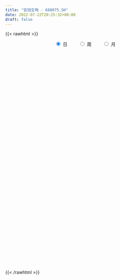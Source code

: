 ```yaml
---
title: "安旭生物 - 688075.SH"
date: 2022-07-22T20:25:32+08:00
draft: false
---
```

{{< rawhtml >}}
    <div style="text-align: center">
        <label style="padding: 1rem;"><input style="margin-right: .5rem" type="radio" name="period" value="D" checked onclick="period_change(this)">日</label>
        <label style="padding: 1rem;"><input style="margin-right: .5rem" type="radio" name="period" value="W" onclick="period_change(this)">周</label>
        <label style="padding: 1rem;"><input style="margin-right: .5rem" type="radio" name="period" value="M" onclick="period_change(this)">月</label>
    </div>
    <div id="chart" style="height: 700px;"></div> 
    <script type="text/javascript">
        const D_v = [94431.6,46933.99,27310.18,85532.12,58122.71,25773.65,25467.66,40292.9,32466.06,34210.55,17129.22,16933.43,11394.94,9885.47,12419.37,13860.93,12532.12,10423.51,8647.58,16085.0,15863.41,14557.64,18235.15,17285.14,15116.75,15124.17,6595.87,11276.2,6301.49,7379.7,15671.95,9380.26,6988.38,11900.59,20053.46,19857.67,14111.91,27856.59,34561.0,31196.27,29965.64,27060.83,19787.55,16561.11,27792.06,22118.64,26673.32,16165.52,14223.92,18536.04,15355.49,14130.81,19995.44,26465.28,18512.45,13299.53,11359.9,8727.43,17968.9,17624.45,15358.1,20240.96,13869.24,10943.76,15614.67,22551.82,25589.1,19112.56,21218.95,17070.61,14123.85,7679.95,14799.28,12891.34,22318.5,26998.07,25374.52,15478.97,14417.25,11094.61,16703.93,17290.57,11684.94,6339.38,14596.52,10401.23,7458.4,15961.2,14686.75,11236.91,10218.51,10331.52,6973.25,12271.17,10906.63,18399.55,18364.13,20195.31,16408.96,8998.43,9627.89,7945.19,15901.4,13501.48,12583.94,14837.03,20305.72,50229.08,32030.53,24031.93,25486.29,20830.28,12742.95,21987.67,12848.1,17143.36,15127.1,17560.66,14548.82,13321.39,13463.16,18939.24,19049.01,9616.78,15046.38,13364.48,14470.78,12551.47,13613.86,11341.75,14214.45,33762.76,24389.49,16128.99,19142.19,17197.92,11355.07,14097.99,12673.73,11542.56,19674.27,18521.53,21174.07,13856.2,11933.55,11879.6,20566.13,18842.53,12358.44,11369.52,23151.49,16206.79,19580.27,18022.6,17021.44,16699.87,12709.98,8754.81,12306.36,18914.21,9437.59,6594.94,8593.3,9036.09,11050.55]
const D_histogram = [0.0,-0.3816296296,-0.587826865,0.9094842111,1.9612503225,2.2535936733,2.361552409,2.7341028882,3.3654339158,2.7256962329,2.0307206583,1.065530377,0.055724259,-0.8360637133,-1.0449065525,-0.8742663069,-0.3680650609,0.0177138753,0.1258705559,0.3884669072,0.5921748857,1.5995483665,3.5685603081,3.7379021454,3.9099287849,3.5156005049,2.6768422467,2.3134261053,1.8717973763,1.2213417569,1.1733060638,0.7368874523,-0.0679062291,-1.4945688184,-0.8211428408,1.4516830257,4.9842428898,9.5661331918,12.6247329189,12.5930137064,14.9471151658,14.0940353969,9.6325954261,5.5031018222,1.8181449747,-3.6748951307,-7.4030305714,-10.2721371154,-12.3881620997,-13.0282801539,-12.7994172367,-13.2493341776,-11.3656831119,-7.9333302562,-5.1599353336,-4.5605383131,-4.2605259448,-4.0571757712,-2.2578415104,-0.9953761329,0.6650373462,2.6516073622,3.0923091843,3.8466697997,2.7237408521,4.4188381041,6.7857328035,7.485163086,8.788388755,8.3816683319,6.6935296208,5.2091142863,2.4569071956,0.116417764,0.0084005728,1.4648411842,0.2471004177,-1.8853273953,-4.2216247712,-5.2887430369,-4.2058061038,-1.9219952418,-0.9779116143,-0.5442804114,0.3909493008,-0.3927990898,-1.3070545258,-0.5367846239,0.6451662919,0.3324670458,0.3181400414,-0.8665487919,-1.6575170804,-3.9101766795,-5.7490328892,-7.4742967165,-7.0380716096,-5.7095516854,-6.2543202668,-6.2954087146,-6.0291866673,-5.9579356382,-6.3608905762,-7.6138461679,-8.1639831954,-6.5381834936,-3.6163213624,-4.5402241077,-5.0741903375,-5.0899845891,-4.2720681937,-3.3099912992,-2.4089369459,-1.689982905,-1.1904785414,-0.4090978999,-0.1439262168,-0.3441505131,-0.604624576,-0.5910773459,-0.3579167903,0.5681871009,0.4160706862,0.395446061,-0.1022630942,-0.3940432968,-0.7926372889,-0.7121737151,-0.3104284499,0.164485482,0.9235563995,2.6516551997,3.3020667979,3.6833832072,4.0769734911,4.1394544086,3.8534188787,3.6148896172,3.4876207711,3.4122178552,3.9098637827,3.3627979423,3.1985559884,2.7293011062,2.2665761521,1.8404365609,1.195634289,0.7798977283,0.3439562987,-0.1106600994,0.3105553452,-3.5411517262,-5.9196810824,-7.3055956742,-7.5824716528,-7.2549573458,-6.7413474108,-6.0377782357,-5.0353270588,-4.4558696131,-3.7169476151,-2.9096165151,-2.0287275705,-1.2134871979,-0.7040027196]
const D_fast = [0.0,-0.477037037,-0.8301909887,0.8944911402,2.4365698322,3.2923116013,3.9906584392,5.0467346406,6.5194241471,6.5611105224,6.3738151125,5.6750074253,4.6791323721,3.5783284715,3.1082589942,3.060332663,3.4745176438,3.8647250488,4.0043493684,4.3640624465,4.7158141465,6.1230747189,8.9842267375,10.0880441112,11.2375529468,11.7221247931,11.5525770966,11.7675174814,11.7938380966,11.4487179164,11.6940087392,11.4418119908,10.6200417521,8.8197369583,9.2878772257,11.9236238486,16.7022444352,23.6756680351,29.8904509919,33.006985206,39.0978654569,41.7682945371,39.7150034229,36.9612852745,33.7308646708,27.3191007827,21.7402076991,16.3030668763,11.090001367,7.1928132743,4.2218218824,0.4595713971,-0.4981983152,0.9508219764,2.4342330656,1.8934955079,1.12837639,0.3174326208,1.552306504,2.5659278483,4.3926006639,7.0420725205,8.2558516386,9.9718797039,9.5298859693,12.3296927474,16.3930206476,18.9637417017,22.4640645594,24.1527612193,24.1380049134,23.9558681504,21.8178878586,19.5065028681,19.4005858201,21.2232367275,20.0672710655,17.4635114036,14.0718078348,11.6825038099,11.7139892171,13.5173012686,14.2169069926,14.5144680926,15.5474351301,14.665486967,13.4244678995,14.0605416455,15.4037841342,15.1742016495,15.2394096556,13.8380836243,12.6327360657,9.4025322967,6.1264178647,2.5325798582,1.2092870628,1.1104190656,-0.9979295825,-2.612870209,-3.8539448285,-5.272177709,-7.265355291,-10.4217724246,-13.012905251,-13.0216514226,-11.003869632,-13.0628284043,-14.8653422184,-16.1536326173,-16.4037332703,-16.2691542006,-15.9703340838,-15.6738757691,-15.4719910409,-14.7928848744,-14.5636947454,-14.8499566701,-15.2615868769,-15.3958089833,-15.2521276253,-14.1839769588,-14.232075702,-14.1538388119,-14.6771137407,-15.0674047675,-15.6641580818,-15.7617379368,-15.4375997841,-14.9215644816,-13.9316044643,-11.5405918642,-10.0646635665,-8.7625013554,-7.3496676987,-6.2523231791,-5.5750039893,-4.9098108465,-4.1651744998,-3.3875229519,-1.9124110787,-1.6187774335,-0.9833803904,-0.770309996,-0.6663909121,-0.6324213631,-0.9783150627,-1.1990771913,-1.5490295463,-2.0313109692,-1.5324566883,-6.2694516912,-10.1279013181,-13.3402148284,-15.5127087202,-16.9989337497,-18.1706606674,-18.9765360512,-19.232916639,-19.7674265966,-19.9577415024,-19.8778145311,-19.5041074792,-18.992238906,-18.6587551076]
const D_slow = [0.0,-0.0954074074,-0.2423641237,-0.0149930709,0.4753195097,1.038717928,1.6291060303,2.3126317523,3.1539902313,3.8354142895,4.3430944541,4.6094770483,4.6234081131,4.4143921848,4.1531655467,3.9345989699,3.8425827047,3.8470111735,3.8784788125,3.9755955393,4.1236392607,4.5235263524,5.4156664294,6.3501419657,7.327624162,8.2065242882,8.8757348499,9.4540913762,9.9220407203,10.2273761595,10.5207026754,10.7049245385,10.6879479812,10.3143057766,10.1090200665,10.4719408229,11.7180015453,14.1095348433,17.265718073,20.4139714996,24.1507502911,27.6742591403,30.0824079968,31.4581834523,31.912719696,30.9939959134,29.1432382705,26.5752039917,23.4781634667,20.2210934283,17.0212391191,13.7089055747,10.8674847967,8.8841522327,7.5941683992,6.454033821,5.3889023348,4.374608392,3.8101480144,3.5613039812,3.7275633177,4.3904651583,5.1635424543,6.1252099042,6.8061451173,7.9108546433,9.6072878442,11.4785786157,13.6756758044,15.7710928874,17.4444752926,18.7467538642,19.3609806631,19.3900851041,19.3921852473,19.7583955433,19.8201706477,19.3488387989,18.2934326061,16.9712468469,15.9197953209,15.4392965105,15.1948186069,15.058748504,15.1564858292,15.0582860568,14.7315224253,14.5973262694,14.7586178423,14.8417346038,14.9212696141,14.7046324162,14.2902531461,13.3127089762,11.8754507539,10.0068765748,8.2473586724,6.819970751,5.2563906843,3.6825385057,2.1752418388,0.6857579293,-0.9044647148,-2.8079262568,-4.8489220556,-6.483467929,-7.3875482696,-8.5226042965,-9.7911518809,-11.0636480282,-12.1316650766,-12.9591629014,-13.5613971379,-13.9838928641,-14.2815124995,-14.3837869745,-14.4197685287,-14.5058061569,-14.6569623009,-14.8047316374,-14.894210835,-14.7521640598,-14.6481463882,-14.549284873,-14.5748506465,-14.6733614707,-14.8715207929,-15.0495642217,-15.1271713342,-15.0860499637,-14.8551608638,-14.1922470639,-13.3667303644,-12.4458845626,-11.4266411898,-10.3917775877,-9.428422868,-8.5247004637,-7.6527952709,-6.7997408071,-5.8222748614,-4.9815753758,-4.1819363788,-3.4996111022,-2.9329670642,-2.472857924,-2.1739493517,-1.9789749196,-1.892985845,-1.9206508698,-1.8430120335,-2.7282999651,-4.2082202357,-6.0346191542,-7.9302370674,-9.7439764039,-11.4293132566,-12.9387578155,-14.1975895802,-15.3115569835,-16.2407938872,-16.968198016,-17.4753799087,-17.7787517081,-17.954752388]
const D_data = [['2021-11-18', 88.0, 88.8, 86.0, 96.8],['2021-11-19', 85.02, 82.82, 81.69, 86.99],['2021-11-22', 83.55, 83.01, 81.11, 84.5],['2021-11-23', 85.0, 107.98, 84.48, 110.48],['2021-11-24', 104.0, 110.5, 97.77, 118.18],['2021-11-25', 107.88, 106.43, 102.0, 112.82],['2021-11-26', 110.27, 107.25, 105.0, 112.82],['2021-11-29', 113.7, 114.2, 111.67, 128.7],['2021-11-30', 113.8, 123.01, 112.98, 127.04],['2021-12-01', 120.0, 110.0, 108.32, 125.08],['2021-12-02', 110.1, 108.18, 106.29, 115.12],['2021-12-03', 107.99, 102.17, 100.1, 107.99],['2021-12-06', 103.0, 97.36, 97.02, 103.45],['2021-12-07', 97.0, 94.01, 92.34, 99.42],['2021-12-08', 94.36, 99.44, 94.19, 99.88],['2021-12-09', 99.01, 103.9, 97.33, 104.51],['2021-12-10', 104.05, 110.0, 102.4, 110.45],['2021-12-13', 110.0, 111.32, 110.0, 115.78],['2021-12-14', 108.79, 109.79, 108.79, 114.99],['2021-12-15', 110.24, 113.5, 105.77, 114.78],['2021-12-16', 112.74, 115.0, 107.23, 116.5],['2021-12-17', 114.2, 129.86, 112.49, 138.0],['2021-12-20', 129.86, 152.78, 129.86, 155.0],['2021-12-21', 152.95, 139.8, 134.0, 158.0],['2021-12-22', 140.75, 144.81, 140.75, 150.27],['2021-12-23', 140.48, 141.2, 135.0, 146.65],['2021-12-24', 140.98, 135.99, 133.02, 146.46],['2021-12-27', 141.76, 142.0, 138.39, 148.86],['2021-12-28', 140.69, 141.9, 137.31, 145.01],['2021-12-29', 143.12, 139.0, 136.02, 143.49],['2021-12-30', 141.64, 147.1, 140.95, 158.08],['2021-12-31', 150.85, 143.2, 139.01, 150.91],['2022-01-04', 141.64, 137.01, 137.0, 144.64],['2022-01-05', 137.36, 124.03, 121.0, 138.45],['2022-01-06', 126.0, 148.84, 126.0, 148.84],['2022-01-07', 156.28, 178.61, 155.16, 178.61],['2022-01-10', 200.0, 214.33, 196.61, 214.33],['2022-01-11', 230.2, 257.2, 215.0, 257.2],['2022-01-12', 260.0, 270.0, 240.3, 275.77],['2022-01-13', 268.26, 252.3, 240.42, 272.0],['2022-01-14', 250.0, 302.76, 244.76, 302.76],['2022-01-17', 302.75, 282.0, 261.4, 302.75],['2022-01-18', 260.0, 236.0, 226.0, 268.93],['2022-01-19', 228.99, 227.32, 219.02, 244.24],['2022-01-20', 232.0, 219.15, 210.0, 263.0],['2022-01-21', 216.24, 175.32, 175.32, 216.24],['2022-01-24', 167.75, 172.26, 155.0, 180.01],['2022-01-25', 173.0, 162.0, 158.3, 177.77],['2022-01-26', 164.0, 152.38, 151.02, 166.48],['2022-01-27', 154.0, 156.31, 154.0, 163.88],['2022-01-28', 155.91, 158.37, 151.01, 165.19],['2022-02-07', 157.0, 140.99, 128.13, 157.0],['2022-02-08', 142.0, 166.0, 141.0, 167.67],['2022-02-09', 165.58, 193.5, 163.0, 195.0],['2022-02-10', 184.06, 198.0, 183.0, 202.94],['2022-02-11', 186.06, 177.0, 173.0, 194.99],['2022-02-14', 174.22, 172.99, 170.0, 186.99],['2022-02-15', 174.72, 170.5, 167.1, 176.38],['2022-02-16', 170.44, 193.99, 170.44, 197.9],['2022-02-17', 196.0, 194.79, 184.41, 204.94],['2022-02-18', 192.0, 208.1, 191.71, 214.99],['2022-02-21', 215.0, 224.0, 207.0, 224.41],['2022-02-22', 217.0, 214.2, 207.02, 223.1],['2022-02-23', 214.21, 224.97, 214.2, 228.0],['2022-02-24', 222.69, 204.0, 185.0, 227.99],['2022-02-25', 208.16, 244.8, 208.16, 244.8],['2022-02-28', 250.0, 270.0, 240.02, 280.0],['2022-03-01', 272.53, 264.66, 246.0, 279.0],['2022-03-02', 258.0, 286.0, 242.5, 298.89],['2022-03-03', 285.98, 276.0, 275.58, 307.0],['2022-03-04', 268.01, 262.68, 262.5, 283.0],['2022-03-07', 265.28, 263.99, 255.55, 268.2],['2022-03-08', 255.0, 242.4, 238.5, 266.98],['2022-03-09', 238.08, 237.54, 223.0, 251.98],['2022-03-10', 246.0, 261.7, 237.0, 264.45],['2022-03-11', 261.7, 288.36, 255.72, 312.5],['2022-03-14', 295.0, 259.0, 255.0, 300.0],['2022-03-15', 251.0, 240.58, 229.01, 257.89],['2022-03-16', 247.8, 226.13, 221.0, 254.27],['2022-03-17', 227.88, 231.5, 222.2, 242.9],['2022-03-18', 235.08, 257.03, 227.4, 264.99],['2022-03-21', 263.0, 281.0, 262.69, 288.0],['2022-03-22', 277.75, 273.99, 272.52, 289.97],['2022-03-23', 269.19, 272.88, 266.5, 280.0],['2022-03-24', 272.92, 284.98, 270.0, 293.88],['2022-03-25', 283.0, 266.0, 263.28, 283.96],['2022-03-28', 266.0, 261.2, 258.33, 278.53],['2022-03-29', 276.0, 283.28, 275.0, 296.0],['2022-03-30', 286.22, 295.88, 270.0, 299.6],['2022-03-31', 300.0, 282.01, 278.0, 300.0],['2022-04-01', 277.95, 287.25, 277.95, 295.88],['2022-04-06', 290.85, 271.22, 268.1, 293.0],['2022-04-07', 271.23, 271.85, 263.0, 274.77],['2022-04-08', 274.23, 245.0, 242.02, 274.24],['2022-04-11', 249.88, 237.0, 235.45, 250.04],['2022-04-12', 250.97, 225.0, 210.0, 252.01],['2022-04-13', 220.0, 244.07, 213.02, 244.56],['2022-04-14', 249.88, 256.0, 244.0, 268.0],['2022-04-15', 258.0, 230.7, 229.32, 258.0],['2022-04-18', 228.39, 231.02, 228.0, 242.0],['2022-04-19', 227.99, 230.95, 219.21, 241.21],['2022-04-20', 238.0, 224.81, 224.22, 238.0],['2022-04-21', 226.93, 213.0, 207.0, 226.93],['2022-04-22', 215.0, 191.97, 189.04, 215.0],['2022-04-25', 193.55, 189.0, 186.04, 201.58],['2022-04-26', 193.0, 212.48, 190.0, 218.42],['2022-04-27', 211.99, 236.0, 205.01, 236.0],['2022-04-28', 229.0, 188.8, 188.8, 229.0],['2022-04-29', 181.5, 184.56, 174.0, 190.9],['2022-05-05', 183.28, 183.99, 178.56, 192.4],['2022-05-06', 179.82, 191.2, 178.0, 201.87],['2022-05-09', 198.88, 193.0, 192.51, 204.85],['2022-05-10', 190.6, 193.1, 190.02, 195.62],['2022-05-11', 194.29, 191.6, 188.15, 201.7],['2022-05-12', 188.5, 188.98, 185.66, 192.99],['2022-05-13', 191.0, 193.3, 191.0, 198.52],['2022-05-16', 194.98, 187.39, 186.66, 199.77],['2022-05-17', 189.28, 179.47, 176.5, 189.28],['2022-05-18', 180.0, 175.0, 174.6, 180.99],['2022-05-19', 173.47, 175.18, 168.5, 175.74],['2022-05-20', 174.48, 176.1, 172.01, 179.95],['2022-05-23', 177.81, 185.9, 175.51, 186.0],['2022-05-24', 187.0, 172.78, 171.4, 187.0],['2022-05-25', 173.8, 172.2, 170.23, 174.87],['2022-05-26', 172.0, 162.85, 162.83, 172.0],['2022-05-27', 164.0, 161.0, 158.22, 166.5],['2022-05-30', 162.83, 155.2, 151.42, 162.87],['2022-05-31', 156.79, 157.6, 152.49, 159.18],['2022-06-01', 157.6, 160.37, 155.0, 163.88],['2022-06-02', 162.23, 161.45, 157.24, 162.88],['2022-06-06', 163.22, 166.66, 162.06, 168.98],['2022-06-07', 167.05, 184.92, 167.05, 190.98],['2022-06-08', 184.92, 178.29, 175.99, 184.95],['2022-06-09', 178.29, 178.68, 175.6, 183.0],['2022-06-10', 178.49, 182.35, 177.23, 186.0],['2022-06-13', 179.51, 181.18, 176.7, 182.0],['2022-06-14', 178.47, 178.0, 173.61, 179.77],['2022-06-15', 180.0, 178.89, 178.01, 182.23],['2022-06-16', 180.98, 180.99, 178.21, 185.79],['2022-06-17', 180.99, 182.83, 177.55, 183.5],['2022-06-20', 182.83, 193.2, 181.61, 194.67],['2022-06-21', 193.49, 182.12, 181.5, 194.95],['2022-06-22', 184.98, 186.97, 183.98, 195.48],['2022-06-23', 187.99, 183.26, 179.38, 188.9],['2022-06-24', 187.3, 182.36, 181.16, 187.3],['2022-06-27', 183.25, 181.67, 179.33, 184.49],['2022-06-28', 182.3, 176.91, 169.0, 182.68],['2022-06-29', 179.0, 177.4, 176.88, 184.55],['2022-06-30', 178.97, 175.01, 174.82, 178.97],['2022-07-01', 175.1, 172.18, 171.6, 176.6],['2022-07-04', 172.95, 182.88, 171.02, 184.1],['2022-07-05', 122.8, 118.38, 116.11, 122.8],['2022-07-06', 117.27, 115.64, 114.6, 119.8],['2022-07-07', 116.66, 111.82, 111.05, 116.9],['2022-07-08', 111.32, 114.23, 111.32, 116.68],['2022-07-11', 115.12, 114.72, 114.71, 117.38],['2022-07-12', 114.74, 112.2, 110.3, 114.74],['2022-07-13', 113.18, 111.01, 110.6, 113.33],['2022-07-14', 111.1, 113.0, 110.46, 115.6],['2022-07-15', 110.0, 106.07, 105.19, 110.01],['2022-07-18', 106.64, 106.11, 104.04, 107.39],['2022-07-19', 108.0, 106.13, 105.22, 108.0],['2022-07-20', 107.0, 107.19, 106.18, 108.48],['2022-07-21', 107.19, 107.15, 106.19, 108.45],['2022-07-22', 107.0, 103.59, 103.0, 107.78]]
const W_v = [141365.59,222206.32,141032.16,60092.83,65577.14,72357.08,50009.6,58800.1,137691.41,113320.19,90954.29,92403.51,71038.78,83220.45,97115.07,84687.14,83069.28,60312.64,59561.77,29575.94,84274.58,55974.39,129986.3,49518.22,85552.36,74021.13,76015.89,51977.86,107637.88,66867.27,85159.62,75016.22,93982.59,69385.23,44712.47]
const W_histogram = [0.0,1.5590655271,2.1267816463,2.8624172194,4.4259406888,5.5401016305,6.3705007524,8.7646510288,17.6566279948,14.0590556536,9.8410366997,7.703452118,7.7601477541,9.5288956125,11.0552372367,12.8222106354,10.9799102772,9.5187898957,9.1351657478,5.3737630334,1.4638689082,-3.8965356259,-7.8774404964,-9.8704236347,-10.7801759759,-12.1704002283,-13.6271412158,-14.0257851507,-12.4032979516,-10.8739454437,-9.5189820008,-8.9423254983,-11.9119144264,-13.7439193855,-14.3730625215]
const W_fast = [0.0,1.9488319088,3.0482434396,4.4994833176,7.1694919592,9.6686783085,12.0917026185,16.6770156521,29.9831496168,29.900341189,28.1425814101,27.9308598578,29.9275924324,34.078564194,38.3687151274,43.3412411849,44.243918396,45.1624954884,47.0626627775,44.6447008214,41.1007739233,34.7662354827,28.8159704881,24.3553814411,20.7505851059,16.3177607965,11.4542345051,7.5491442824,6.0708069936,4.8816731406,3.8568910833,2.1979662112,-3.7496013234,-9.017586129,-13.2399948954]
const W_slow = [0.0,0.3897663818,0.9214617933,1.6370660982,2.7435512704,4.128576678,5.7212018661,7.9123646233,12.326521622,15.8412855354,18.3015447104,20.2274077398,22.1674446784,24.5496685815,27.3134778907,30.5190305495,33.2640081188,35.6437055927,37.9274970297,39.270937788,39.6369050151,38.6627711086,36.6934109845,34.2258050758,31.5307610818,28.4881610248,25.0813757208,21.5749294331,18.4741049452,15.7556185843,13.3758730841,11.1402917095,8.1623131029,4.7263332566,1.1330676262]
const W_data = [['2021-11-19', 88.0, 82.82, 81.69, 96.8],['2021-11-26', 83.55, 107.25, 81.11, 118.18],['2021-12-03', 113.7, 102.17, 100.1, 128.7],['2021-12-10', 103.0, 110.0, 92.34, 110.45],['2021-12-17', 110.0, 129.86, 105.77, 138.0],['2021-12-24', 129.86, 135.99, 129.86, 158.0],['2021-12-31', 141.76, 143.2, 136.02, 158.08],['2022-01-07', 141.64, 178.61, 121.0, 178.61],['2022-01-14', 200.0, 302.76, 196.61, 302.76],['2022-01-21', 302.75, 175.32, 175.32, 302.75],['2022-01-28', 167.75, 158.37, 151.01, 180.01],['2022-02-11', 157.0, 177.0, 128.13, 202.94],['2022-02-18', 174.22, 208.1, 167.1, 214.99],['2022-02-25', 215.0, 244.8, 185.0, 244.8],['2022-03-04', 250.0, 262.68, 240.02, 307.0],['2022-03-11', 265.28, 288.36, 223.0, 312.5],['2022-03-18', 295.0, 257.03, 221.0, 300.0],['2022-03-25', 263.0, 266.0, 262.69, 293.88],['2022-04-01', 266.0, 287.25, 258.33, 300.0],['2022-04-08', 290.85, 245.0, 242.02, 293.0],['2022-04-15', 249.88, 230.7, 210.0, 268.0],['2022-04-22', 228.39, 191.97, 189.04, 242.0],['2022-04-29', 193.55, 184.56, 174.0, 236.0],['2022-05-06', 183.28, 191.2, 178.0, 201.87],['2022-05-13', 198.88, 193.3, 185.66, 204.85],['2022-05-20', 194.98, 176.1, 168.5, 199.77],['2022-05-27', 177.81, 161.0, 158.22, 187.0],['2022-06-02', 162.83, 161.45, 151.42, 163.88],['2022-06-10', 163.22, 182.35, 162.06, 190.98],['2022-06-17', 179.51, 182.83, 173.61, 185.79],['2022-06-24', 182.83, 182.36, 179.38, 195.48],['2022-07-01', 183.25, 172.18, 169.0, 184.55],['2022-07-08', 172.95, 114.23, 111.05, 184.1],['2022-07-15', 115.12, 106.07, 105.19, 117.38],['2022-07-22', 106.64, 103.59, 103.0, 108.48]]
const M_v = [436330.87,316309.85,400765.9899999999,272251.84,348938.29,310029.72,312129.85,348267.08,219449.81]
const M_histogram = [0.0,1.2884786325,2.993705155,11.0197789814,16.2042654154,12.3135062966,7.408961255,4.9408024151,-1.5510759546]
const M_fast = [0.0,1.6105982906,4.0642511019,14.8452696736,24.0808224615,23.2684399168,20.216135189,18.9831769528,12.1035295945]
const M_slow = [0.0,0.3221196581,1.0705459469,3.8254906922,7.8765570461,10.9549336202,12.807173934,14.0423745377,13.6546055491]
const M_data = [['2021-11-30', 88.0, 123.01, 81.11, 128.7],['2021-12-31', 120.0, 143.2, 92.34, 158.08],['2022-01-28', 141.64, 158.37, 121.0, 302.76],['2022-02-28', 157.0, 270.0, 128.13, 280.0],['2022-03-31', 272.53, 282.01, 221.0, 312.5],['2022-04-29', 277.95, 184.56, 174.0, 295.88],['2022-05-31', 183.28, 157.6, 151.42, 204.85],['2022-06-30', 157.6, 175.01, 155.0, 195.48],['2022-07-29', 175.1, 103.59, 103.0, 184.1]]
        const D_a = [null,null,81.11,null,null,null,null,null,null,null,null,null,null,null,null,null,null,null,null,null,null,null,null,158.0,null,null,null,null,null,null,null,null,null,121.0,null,null,null,null,null,null,302.76,null,null,null,null,null,null,null,null,null,null,128.13,null,null,null,null,null,null,null,null,null,null,null,null,null,null,null,null,null,307.0,null,null,null,null,null,null,null,null,221.0,null,null,null,null,null,null,null,null,null,null,300.0,null,null,null,null,null,null,null,null,null,null,null,null,null,null,null,null,null,null,174.0,null,null,null,null,null,null,null,199.77,null,null,null,null,null,null,null,null,null,151.42,null,null,null,null,190.98,null,null,null,null,173.61,null,null,null,null,null,195.48,null,null,null,null,null,null,null,null,null,null,null,null,null,null,null,null,null,104.04,null,null,null,null]
const W_a = [null,null,null,null,null,null,null,null,null,null,null,null,null,null,null,312.5,null,null,null,null,null,null,null,null,null,null,null,151.42,null,null,null,null,null,null,null]
const M_a = [null,null,null,null,312.5,null,null,null,null]
        const D_b = [[{ coord: ['2021-11-22', 158.0] }, { coord: ['2022-02-07', 121.0] }],[{ coord: ['2022-03-03', 300.0] }, { coord: ['2022-04-29', 221.0] }],[{ coord: ['2022-04-29', 190.98] }, { coord: ['2022-06-22', 174.0] }]]
const W_b = []
const M_b = []
    </script>
{{< /rawhtml >}}